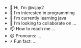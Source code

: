 - 👋 Hi, I’m @vijay2
- 👀 I’m interested in programming 
- 🌱 I’m currently learning java
- 💞️ I’m looking to collaborate on ...
- 📫 How to reach me ...
- 😄 Pronouns: ...
- ⚡ Fun fact: ...

<!---
vijay29au/vijay29au is a ✨ special ✨ repository because its `README.md` (this file) appears on your GitHub profile.
You can click the Preview link to take a look at your changes.
--->

